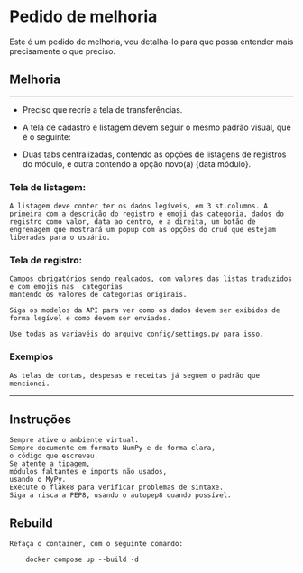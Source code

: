 # Pedido de melhoria

Este é um pedido de melhoria, vou detalha-lo para que possa entender mais precisamente o que preciso.

## Melhoria

---

* Preciso que recrie a tela de transferências.

* A tela de cadastro e listagem devem seguir o mesmo padrão visual, que é o seguinte:

* Duas tabs centralizadas, contendo as opções de listagens de registros do módulo, e outra contendo a opção novo(a) {data módulo}.

### Tela de listagem:

    A listagem deve conter ter os dados legíveis, em 3 st.columns. A primeira com a descrição do registro e emoji das categoria, dados do registro como valor, data ao centro, e a direita, um botão de engrenagem que mostrará um popup com as opções do crud que estejam liberadas para o usuário.

### Tela de registro:
    
    Campos obrigatórios sendo realçados, com valores das listas traduzidos e com emojis nas  categorias
    mantendo os valores de categorias originais.

    Siga os modelos da API para ver como os dados devem ser exibidos de forma legível e como devem ser enviados.

    Use todas as variavéis do arquivo config/settings.py para isso.

### Exemplos

    As telas de contas, despesas e receitas já seguem o padrão que mencionei.

---

## Instruções

    Sempre ative o ambiente virtual.
    Sempre documente em formato NumPy e de forma clara,
    o código que escreveu.
    Se atente a tipagem,
    módulos faltantes e imports não usados,
    usando o MyPy.
    Execute o flake8 para verificar problemas de sintaxe.
    Siga a risca a PEP8, usando o autopep8 quando possível.

## Rebuild

    Refaça o container, com o seguinte comando:

        docker compose up --build -d